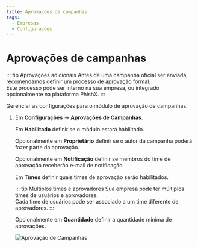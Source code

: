 ```yaml
---
title: Aprovações de campanhas
tags:
  - Empresas
  - Configurações
---
```


# Aprovações de campanhas

::: tip Aprovações adicionais
Antes de uma campanha oficial ser enviada, recomendamos definir um processo de aprovação formal.<br>
Este processo pode ser interno na sua empresa, ou integrado opcionalmente na plataforma PhishX.
:::

Gerenciar as configurações para o módulo de aprovação de campanhas.

1. Em **Configurações** -> **Aprovações de Campanhas**.

   Em **Habilitado** definir se o módulo estará habilitado.

   Opcionalmente em **Proprietário** definir se o autor da campanha poderá fazer parte da aprovação.

   Opcionalmente em **Notificação** definir se membros do time de aprovação receberão e-mail de notificação.

   Em **Times** definir quais times de aprovação serão habilitados.

   ::: tip Múltiplos times e aprovadores
   Sua empresa pode ter múltiplos times de usuários e aprovadores.<br>
   Cada time de usuários pode ser associado a um time diferente de aprovadores.
   :::

   Opcionalmente em **Quantidade** definir a quantidade mínima de aprovações.

   ![Aprovação de Campanhas](https://cdn.phishx.io/phishx-docs/images/phishx_companies_campaign_approval_01.webp)
